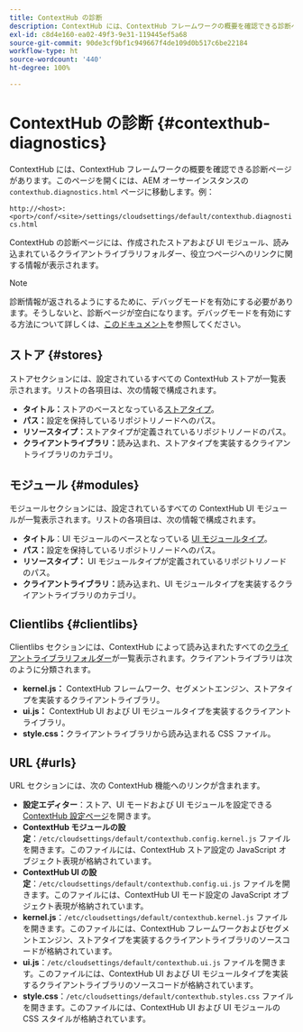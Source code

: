 ```yaml
---
title: ContextHub の診断
description: ContextHub には、ContextHub フレームワークの概要を確認できる診断ページがあります
exl-id: c8d4e160-ea02-49f3-9e31-119445ef5a68
source-git-commit: 90de3cf9bf1c949667f4de109d0b517c6be22184
workflow-type: ht
source-wordcount: '440'
ht-degree: 100%

---
```


# ContextHub の診断 {#contexthub-diagnostics}

ContextHub には、ContextHub フレームワークの概要を確認できる診断ページがあります。このページを開くには、AEM オーサーインスタンスの `contexthub.diagnostics.html` ページに移動します。例：

`http://<host>:<port>/conf/<site>/settings/cloudsettings/default/contexthub.diagnostics.html`

ContextHub の診断ページには、作成されたストアおよび UI モジュール、読み込まれているクライアントライブラリフォルダー、役立つページへのリンクに関する情報が表示されます。

>[!NOTE]
>
>診断情報が返されるようにするために、デバッグモードを有効にする必要があります。そうしないと、診断ページが空白になります。デバッグモードを有効にする方法について詳しくは、[このドキュメント](configuring-contexthub.md#debugging-contexthub)を参照してください。

## ストア {#stores}

ストアセクションには、設定されているすべての ContextHub ストアが一覧表示されます。リストの各項目は、次の情報で構成されます。

* **タイトル：**&#x200B;ストアのベースとなっている[ストアタイプ](sample-stores.md)。
* **パス：**&#x200B;設定を保持しているリポジトリノードへのパス。
* **リソースタイプ：**&#x200B;ストアタイプが定義されているリポジトリノードのパス。
* **クライアントライブラリ：**&#x200B;読み込まれ、ストアタイプを実装するクライアントライブラリのカテゴリ。

## モジュール {#modules}

モジュールセクションには、設定されているすべての ContextHub UI モジュールが一覧表示されます。リストの各項目は、次の情報で構成されます。

* **タイトル**：UI モジュールのベースとなっている [UI モジュールタイプ](sample-modules.md)。
* **パス：**&#x200B;設定を保持しているリポジトリノードへのパス。
* **リソースタイプ：** UI モジュールタイプが定義されているリポジトリノードのパス。
* **クライアントライブラリ：**&#x200B;読み込まれ、UI モジュールタイプを実装するクライアントライブラリのカテゴリ。

## Clientlibs {#clientlibs}

Clientlibs セクションには、ContextHub によって読み込まれたすべての[クライアントライブラリフォルダー](/help/implementing/developing/introduction/clientlibs.md)が一覧表示されます。クライアントライブラリは次のように分類されます。

* **kernel.js：** ContextHub フレームワーク、セグメントエンジン、ストアタイプを実装するクライアントライブラリ。
* **ui.js：** ContextHub UI および UI モジュールタイプを実装するクライアントライブラリ。
* **style.css：**&#x200B;クライアントライブラリから読み込まれる CSS ファイル。

## URL {#urls}

URL セクションには、次の ContextHub 機能へのリンクが含まれます。

* **設定エディター**：ストア、UI モードおよび UI モジュールを設定できる [ContextHub 設定ページ](configuring-contexthub.md)を開きます。
* **ContextHub モジュールの設定**：`/etc/cloudsettings/default/contexthub.config.kernel.js` ファイルを開きます。このファイルには、ContextHub ストア設定の JavaScript オブジェクト表現が格納されています。
* **ContextHub UI の設定**：`/etc/cloudsettings/default/contexthub.config.ui.js` ファイルを開きます。このファイルには、ContextHub UI モード設定の JavaScript オブジェクト表現が格納されています。
* **kernel.js**：`/etc/cloudsettings/default/contexthub.kernel.js` ファイルを開きます。このファイルには、ContextHub フレームワークおよびセグメントエンジン、ストアタイプを実装するクライアントライブラリのソースコードが格納されています。
* **ui.js**：`/etc/cloudsettings/default/contexthub.ui.js` ファイルを開きます。このファイルには、ContextHub UI および UI モジュールタイプを実装するクライアントライブラリのソースコードが格納されています。
* **style.css**：`/etc/cloudsettings/default/contexthub.styles.css` ファイルを開きます。このファイルには、ContextHub UI および UI モジュールの CSS スタイルが格納されています。
